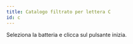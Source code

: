 ```yaml
---
title: Catalogo filtrato per lettera C
id: c
---
```

Seleziona la batteria e clicca sul pulsante inizia.